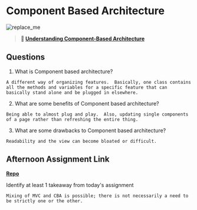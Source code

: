 # Component Based Architecture

![replace_me](https://codeworks.blob.core.windows.net/public/assets/img/illustrations/placeholder.svg)

> **📖 [Understanding Component-Based Architecture](https://codeworksacademy.com/fs-student-guide/resources/wk6/01-Component-Based-Architecture)**

## Questions

1. What is Component based architecture?
```
A different way of organizing features.  Basically, one class contains all the methods and variables for a specific feature that can basically stand alone and be plugged in elsewhere.
```
2. What are some benefits of Component based architecture?
```
Being able to almost plug and play.  Also, updating single components of a page rather than refreshing the entire thing.
```
3. What are some drawbacks to Component based architecture?
```
Readability and the view can become bloated or difficult.
```
## Afternoon Assignment Link

**[Repo](https://github.com/coombsab/bcw-vue-playground)**

Identify at least 1 takeaway from today's assignment
```
Mixing of MVC and CBA is possible; there is not necessarily a need to be strictly one or the other.
```